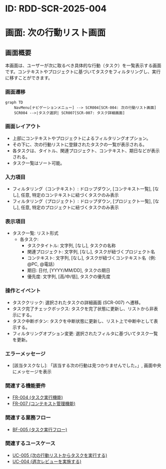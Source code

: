 # ID: RDD-SCR-2025-004

# 画面: 次の行動リスト画面

## 画面概要

本画面は、ユーザーが次に取るべき具体的な行動（タスク）を一覧表示する画面です。コンテキストやプロジェクトに基づいてタスクをフィルタリングし、実行に移すことができます。

### 画面遷移

```mermaid
graph TD
    NavMenu[ナビゲーションメニュー] --> SCR004[SCR-004: 次の行動リスト画面]
    SCR004 -->|タスク選択| SCR007[SCR-007: タスク詳細画面]
```

### 画面レイアウト

- 上部にコンテキストやプロジェクトによるフィルタリングオプション。
- その下に、次の行動リストに登録されたタスクの一覧が表示される。
- 各タスクは、タイトル、関連プロジェクト、コンテキスト、期日などが表示される。
- タスク一覧はソート可能。

### 入力項目

- フィルタリング（コンテキスト）: ドロップダウン, [コンテキスト一覧],
  [なし], 任意, 特定のコンテキストに紐づくタスクのみ表示
- フィルタリング（プロジェクト）: ドロップダウン, [プロジェクト一覧],
  [なし], 任意, 特定のプロジェクトに紐づくタスクのみ表示

### 表示項目

- タスク一覧: リスト形式
  - 各タスク:
    - タスクタイトル: 文字列, [なし], タスクの名称
    - 関連プロジェクト: 文字列, [なし], タスクが紐づくプロジェクト名
    - コンテキスト: 文字列, [なし], タスクが紐づくコンテキスト名（例: @PC,
      @電話）
    - 期日: 日付, [YYYY/MM/DD], タスクの期日
    - 優先度: 文字列, [高/中/低], タスクの優先度

### 操作とイベント

- タスククリック: 選択されたタスクの詳細画面 (SCR-007) へ遷移。
- タスク完了チェックボックス: タスクを完了状態に更新し、リストから非表示にする。
- タスク中断ボタン: タスクを中断状態に更新し、リスト上で中断中として表示する。
- フィルタリングオプション変更: 選択されたフィルタに基づいてタスク一覧を更新。

### エラーメッセージ

- [該当タスクなし]: 「該当する次の行動は見つかりませんでした。」, 画面中央にメッセージを表示

### 関連する機能要件

- [FR-004 (タスク実行機能)](../functional-requirements/fr-004-task-execution-function.md)
- [FR-007 (コンテキスト管理機能)](../functional-requirements/fr-007-context-management-function.md)

### 関連する業務フロー

- [BF-005 (タスク実行フロー)](../business-flows/bf-005-task-execution-flow.md)

### 関連するユースケース

- [UC-005 (次の行動リストからタスクを実行する)](../use-cases/uc-005-execute-next-action-task.md)
- [UC-004 (週次レビューを実施する)](../use-cases/uc-004-perform-weekly-review.md)
